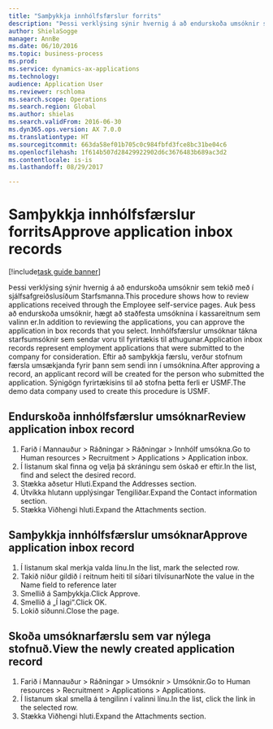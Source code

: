 ```yaml
--- 
title: "Samþykkja innhólfsfærslur forrits"
description: "Þessi verklýsing sýnir hvernig á að endurskoða umsóknir sem tekið með í sjálfsafgreiðslusíðum Starfsmanna."
author: ShielaSogge
manager: AnnBe
ms.date: 06/10/2016
ms.topic: business-process
ms.prod: 
ms.service: dynamics-ax-applications
ms.technology: 
audience: Application User
ms.reviewer: rschloma
ms.search.scope: Operations
ms.search.region: Global
ms.author: shielas
ms.search.validFrom: 2016-06-30
ms.dyn365.ops.version: AX 7.0.0
ms.translationtype: HT
ms.sourcegitcommit: 663da58ef01b705c0c984fbfd3fce8bc31be04c6
ms.openlocfilehash: 1f614b507d28429922902d6c3676483b689ac3d2
ms.contentlocale: is-is
ms.lasthandoff: 08/29/2017

---
```

# <a name="approve-application-inbox-records"></a><span data-ttu-id="1236c-103">Samþykkja innhólfsfærslur forrits</span><span class="sxs-lookup"><span data-stu-id="1236c-103">Approve application inbox records</span></span>

[!include[task guide banner](../../includes/task-guide-banner.md)]

<span data-ttu-id="1236c-104">Þessi verklýsing sýnir hvernig á að endurskoða umsóknir sem tekið með í sjálfsafgreiðslusíðum Starfsmanna.</span><span class="sxs-lookup"><span data-stu-id="1236c-104">This procedure shows how to review applications received through the Employee self-service pages.</span></span> <span data-ttu-id="1236c-105">Auk þess að endurskoða umsóknir, hægt að staðfesta umsóknina í kassareitnum sem valinn er.</span><span class="sxs-lookup"><span data-stu-id="1236c-105">In addition to reviewing the applications, you can approve the application in box records that you select.</span></span> <span data-ttu-id="1236c-106">Innhólfsfærslur umsóknar tákna starfsumsóknir sem sendar voru til fyrirtækis til athugunar.</span><span class="sxs-lookup"><span data-stu-id="1236c-106">Application inbox records represent employment applications that were submitted to the company for consideration.</span></span> <span data-ttu-id="1236c-107">Eftir að samþykkja færslu, verður stofnum færsla umsækjanda fyrir þann sem sendi inn í umsóknina.</span><span class="sxs-lookup"><span data-stu-id="1236c-107">After approving a record, an applicant record will be created for the person who submitted the application.</span></span> <span data-ttu-id="1236c-108">Sýnigögn fyrirtækisins til að stofna þetta ferli er USMF.</span><span class="sxs-lookup"><span data-stu-id="1236c-108">The demo data company used to create this procedure is USMF.</span></span>


## <a name="review-application-inbox-record"></a><span data-ttu-id="1236c-109">Endurskoða innhólfsfærslur umsóknar</span><span class="sxs-lookup"><span data-stu-id="1236c-109">Review application inbox record</span></span>
1. <span data-ttu-id="1236c-110">Farið í Mannauður > Ráðningar > Ráðningar > Innhólf umsókna.</span><span class="sxs-lookup"><span data-stu-id="1236c-110">Go to Human resources > Recruitment > Applications > Application inbox.</span></span>
2. <span data-ttu-id="1236c-111">Í listanum skal finna og velja þá skráningu sem óskað er eftir.</span><span class="sxs-lookup"><span data-stu-id="1236c-111">In the list, find and select the desired record.</span></span>
3. <span data-ttu-id="1236c-112">Stækka aðsetur Hluti.</span><span class="sxs-lookup"><span data-stu-id="1236c-112">Expand the Addresses section.</span></span>
4. <span data-ttu-id="1236c-113">Útvíkka hlutann upplýsingar Tengiliðar.</span><span class="sxs-lookup"><span data-stu-id="1236c-113">Expand the Contact information section.</span></span>
5. <span data-ttu-id="1236c-114">Stækka Viðhengi hluti.</span><span class="sxs-lookup"><span data-stu-id="1236c-114">Expand the Attachments section.</span></span>

## <a name="approve-application-inbox-record"></a><span data-ttu-id="1236c-115">Samþykkja innhólfsfærslur umsóknar</span><span class="sxs-lookup"><span data-stu-id="1236c-115">Approve application inbox record</span></span>
1. <span data-ttu-id="1236c-116">Í listanum skal merkja valda línu.</span><span class="sxs-lookup"><span data-stu-id="1236c-116">In the list, mark the selected row.</span></span>
2. <span data-ttu-id="1236c-117">Takið niður gildið í reitnum heiti til síðari tilvísunar</span><span class="sxs-lookup"><span data-stu-id="1236c-117">Note the value in the Name field to reference later</span></span>
3. <span data-ttu-id="1236c-118">Smellið á Samþykkja.</span><span class="sxs-lookup"><span data-stu-id="1236c-118">Click Approve.</span></span>
4. <span data-ttu-id="1236c-119">Smellið á „Í lagi“.</span><span class="sxs-lookup"><span data-stu-id="1236c-119">Click OK.</span></span>
5. <span data-ttu-id="1236c-120">Lokið síðunni.</span><span class="sxs-lookup"><span data-stu-id="1236c-120">Close the page.</span></span>

## <a name="view-the-newly-created-application-record"></a><span data-ttu-id="1236c-121">Skoða umsóknarfærslu sem var nýlega stofnuð.</span><span class="sxs-lookup"><span data-stu-id="1236c-121">View the newly created application record</span></span>
1. <span data-ttu-id="1236c-122">Farið í Mannauður > Ráðningar > Umsóknir > Umsóknir.</span><span class="sxs-lookup"><span data-stu-id="1236c-122">Go to Human resources > Recruitment > Applications > Applications.</span></span>
2. <span data-ttu-id="1236c-123">Í listanum skal smella á tengilinn í valinni línu.</span><span class="sxs-lookup"><span data-stu-id="1236c-123">In the list, click the link in the selected row.</span></span>
3. <span data-ttu-id="1236c-124">Stækka Viðhengi hluti.</span><span class="sxs-lookup"><span data-stu-id="1236c-124">Expand the Attachments section.</span></span>


